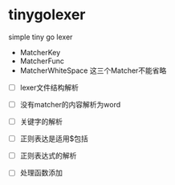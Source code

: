 # tinygolexer
simple tiny go lexer

* MatcherKey
* MatcherFunc
* MatcherWhiteSpace
这三个Matcher不能省略

* [ ] lexer文件结构解析
* [ ] 没有matcher的内容解析为word
* [ ] 关键字的解析
* [ ] 正则表达是适用$包括
* [ ] 正则表达式的解析
* [ ] 处理函数添加



